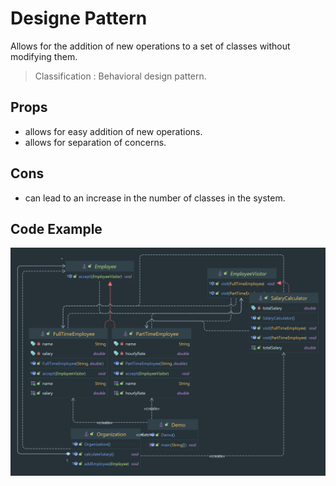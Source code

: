 # Designe Pattern

Allows for the addition of new operations to a set of classes without modifying them.

> Classification : Behavioral design pattern.

## Props

* allows for easy addition of new operations.
* allows for separation of concerns.

## Cons

* can lead to an increase in the number of classes in the system.

## Code Example

![Visitor Pattern](../../../images/Visitor.png)